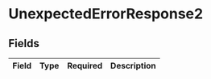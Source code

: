 # UnexpectedErrorResponse2


## Fields

| Field       | Type        | Required    | Description |
| ----------- | ----------- | ----------- | ----------- |